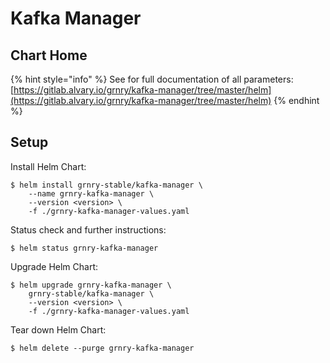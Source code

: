 # Kafka Manager

## Chart Home

{% hint style="info" %}
See for full documentation of all parameters:  
[https://gitlab.alvary.io/grnry/kafka-manager/tree/master/helm](https://gitlab.alvary.io/grnry/kafka-manager/tree/master/helm)
{% endhint %}

## Setup

Install Helm Chart:

```
$ helm install grnry-stable/kafka-manager \
    --name grnry-kafka-manager \
    --version <version> \
    -f ./grnry-kafka-manager-values.yaml
```

Status check and further instructions:

```text
$ helm status grnry-kafka-manager
```

Upgrade Helm Chart: 

```text
$ helm upgrade grnry-kafka-manager \
    grnry-stable/kafka-manager \
    --version <version> \
    -f ./grnry-kafka-manager-values.yaml
```

Tear down Helm Chart:

```text
$ helm delete --purge grnry-kafka-manager
```

